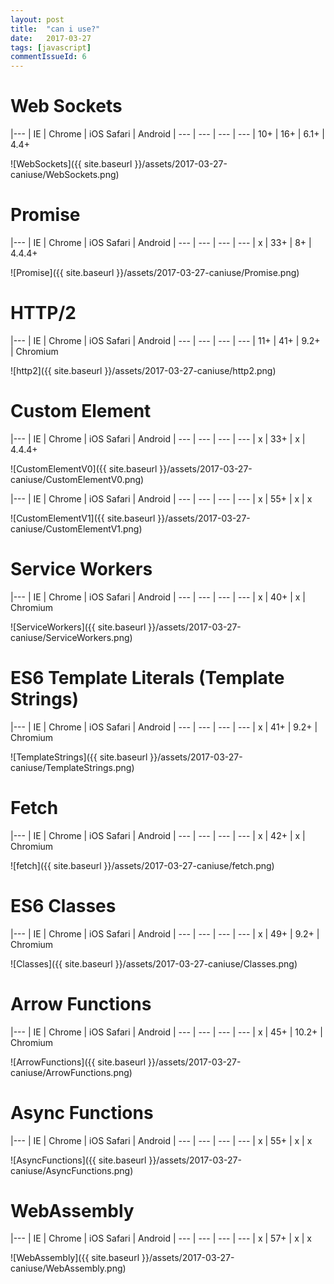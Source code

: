```yaml
---
layout: post
title:  "can i use?"
date:   2017-03-27
tags: [javascript]
commentIssueId: 6
---
```


# Web Sockets

|---
| IE | Chrome | iOS Safari | Android
| --- | --- | --- | ---
| 10+ | 16+ | 6.1+ | 4.4+

![WebSockets]({{ site.baseurl }}/assets/2017-03-27-caniuse/WebSockets.png)

# Promise

|---
| IE | Chrome | iOS Safari | Android
| --- | --- | --- | ---
| x | 33+ | 8+ | 4.4.4+

![Promise]({{ site.baseurl }}/assets/2017-03-27-caniuse/Promise.png)

# HTTP/2

|---
| IE | Chrome | iOS Safari | Android
| --- | --- | --- | ---
| 11+ | 41+ | 9.2+ | Chromium

![http2]({{ site.baseurl }}/assets/2017-03-27-caniuse/http2.png)

# Custom Element

|---
| IE | Chrome | iOS Safari | Android
| --- | --- | --- | ---
| x | 33+ | x | 4.4.4+

![CustomElementV0]({{ site.baseurl }}/assets/2017-03-27-caniuse/CustomElementV0.png)

|---
| IE | Chrome | iOS Safari | Android
| --- | --- | --- | ---
| x | 55+ | x | x

![CustomElementV1]({{ site.baseurl }}/assets/2017-03-27-caniuse/CustomElementV1.png)

# Service Workers

|---
| IE | Chrome | iOS Safari | Android
| --- | --- | --- | ---
| x | 40+ | x | Chromium

![ServiceWorkers]({{ site.baseurl }}/assets/2017-03-27-caniuse/ServiceWorkers.png)

# ES6 Template Literals (Template Strings)

|---
| IE | Chrome | iOS Safari | Android
| --- | --- | --- | ---
| x | 41+ | 9.2+ | Chromium

![TemplateStrings]({{ site.baseurl }}/assets/2017-03-27-caniuse/TemplateStrings.png)

# Fetch

|---
| IE | Chrome | iOS Safari | Android
| --- | --- | --- | ---
| x | 42+ | x | Chromium

![fetch]({{ site.baseurl }}/assets/2017-03-27-caniuse/fetch.png)

# ES6 Classes

|---
| IE | Chrome | iOS Safari | Android
| --- | --- | --- | ---
| x | 49+ | 9.2+ | Chromium

![Classes]({{ site.baseurl }}/assets/2017-03-27-caniuse/Classes.png)

# Arrow Functions

|---
| IE | Chrome | iOS Safari | Android
| --- | --- | --- | ---
| x | 45+ | 10.2+ | Chromium

![ArrowFunctions]({{ site.baseurl }}/assets/2017-03-27-caniuse/ArrowFunctions.png)

# Async Functions

|---
| IE | Chrome | iOS Safari | Android
| --- | --- | --- | ---
| x | 55+ | x | x

![AsyncFunctions]({{ site.baseurl }}/assets/2017-03-27-caniuse/AsyncFunctions.png)

# WebAssembly

|---
| IE | Chrome | iOS Safari | Android
| --- | --- | --- | ---
| x | 57+ | x | x

![WebAssembly]({{ site.baseurl }}/assets/2017-03-27-caniuse/WebAssembly.png)
